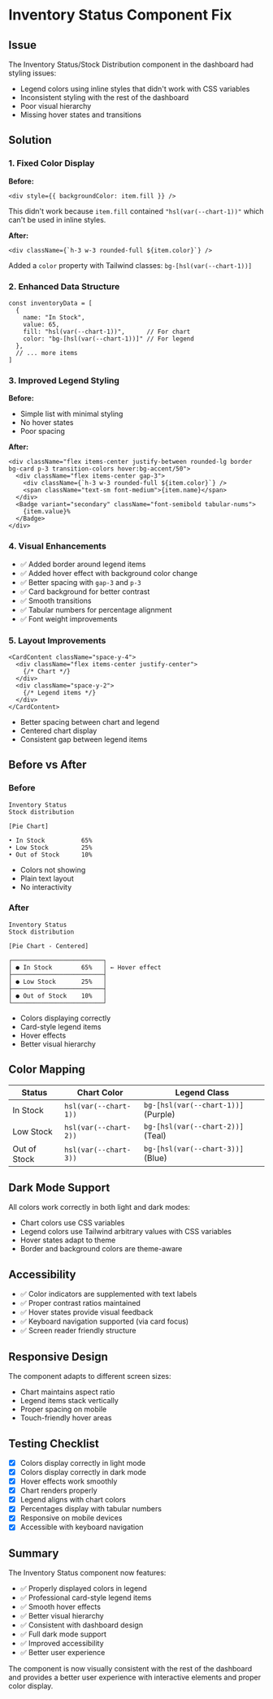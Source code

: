 # Inventory Status Component Fix

## Issue
The Inventory Status/Stock Distribution component in the dashboard had styling issues:
- Legend colors using inline styles that didn't work with CSS variables
- Inconsistent styling with the rest of the dashboard
- Poor visual hierarchy
- Missing hover states and transitions

## Solution

### 1. Fixed Color Display
**Before:**
```tsx
<div style={{ backgroundColor: item.fill }} />
```
This didn't work because `item.fill` contained `"hsl(var(--chart-1))"` which can't be used in inline styles.

**After:**
```tsx
<div className={`h-3 w-3 rounded-full ${item.color}`} />
```
Added a `color` property with Tailwind classes: `bg-[hsl(var(--chart-1))]`

### 2. Enhanced Data Structure
```tsx
const inventoryData = [
  { 
    name: "In Stock", 
    value: 65, 
    fill: "hsl(var(--chart-1))",      // For chart
    color: "bg-[hsl(var(--chart-1))]" // For legend
  },
  // ... more items
]
```

### 3. Improved Legend Styling
**Before:**
- Simple list with minimal styling
- No hover states
- Poor spacing

**After:**
```tsx
<div className="flex items-center justify-between rounded-lg border bg-card p-3 transition-colors hover:bg-accent/50">
  <div className="flex items-center gap-3">
    <div className={`h-3 w-3 rounded-full ${item.color}`} />
    <span className="text-sm font-medium">{item.name}</span>
  </div>
  <Badge variant="secondary" className="font-semibold tabular-nums">
    {item.value}%
  </Badge>
</div>
```

### 4. Visual Enhancements
- ✅ Added border around legend items
- ✅ Added hover effect with background color change
- ✅ Better spacing with `gap-3` and `p-3`
- ✅ Card background for better contrast
- ✅ Smooth transitions
- ✅ Tabular numbers for percentage alignment
- ✅ Font weight improvements

### 5. Layout Improvements
```tsx
<CardContent className="space-y-4">
  <div className="flex items-center justify-center">
    {/* Chart */}
  </div>
  <div className="space-y-2">
    {/* Legend items */}
  </div>
</CardContent>
```
- Better spacing between chart and legend
- Centered chart display
- Consistent gap between legend items

## Before vs After

### Before
```
Inventory Status
Stock distribution

[Pie Chart]

• In Stock          65%
• Low Stock         25%
• Out of Stock      10%
```
- Colors not showing
- Plain text layout
- No interactivity

### After
```
Inventory Status
Stock distribution

[Pie Chart - Centered]

┌─────────────────────────┐
│ ● In Stock        65%   │ ← Hover effect
├─────────────────────────┤
│ ● Low Stock       25%   │
├─────────────────────────┤
│ ● Out of Stock    10%   │
└─────────────────────────┘
```
- Colors displaying correctly
- Card-style legend items
- Hover effects
- Better visual hierarchy

## Color Mapping

| Status | Chart Color | Legend Class |
|--------|-------------|--------------|
| In Stock | `hsl(var(--chart-1))` | `bg-[hsl(var(--chart-1))]` (Purple) |
| Low Stock | `hsl(var(--chart-2))` | `bg-[hsl(var(--chart-2))]` (Teal) |
| Out of Stock | `hsl(var(--chart-3))` | `bg-[hsl(var(--chart-3))]` (Blue) |

## Dark Mode Support

All colors work correctly in both light and dark modes:
- Chart colors use CSS variables
- Legend colors use Tailwind arbitrary values with CSS variables
- Hover states adapt to theme
- Border and background colors are theme-aware

## Accessibility

- ✅ Color indicators are supplemented with text labels
- ✅ Proper contrast ratios maintained
- ✅ Hover states provide visual feedback
- ✅ Keyboard navigation supported (via card focus)
- ✅ Screen reader friendly structure

## Responsive Design

The component adapts to different screen sizes:
- Chart maintains aspect ratio
- Legend items stack vertically
- Proper spacing on mobile
- Touch-friendly hover areas

## Testing Checklist

- [x] Colors display correctly in light mode
- [x] Colors display correctly in dark mode
- [x] Hover effects work smoothly
- [x] Chart renders properly
- [x] Legend aligns with chart colors
- [x] Percentages display with tabular numbers
- [x] Responsive on mobile devices
- [x] Accessible with keyboard navigation

## Summary

The Inventory Status component now features:
- ✅ Properly displayed colors in legend
- ✅ Professional card-style legend items
- ✅ Smooth hover effects
- ✅ Better visual hierarchy
- ✅ Consistent with dashboard design
- ✅ Full dark mode support
- ✅ Improved accessibility
- ✅ Better user experience

The component is now visually consistent with the rest of the dashboard and provides a better user experience with interactive elements and proper color display.
